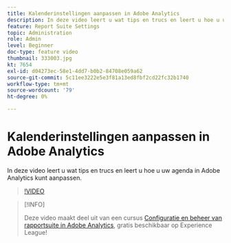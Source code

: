 ```yaml
---
title: Kalenderinstellingen aanpassen in Adobe Analytics
description: In deze video leert u wat tips en trucs en leert u hoe u uw agenda in Adobe Analytics kunt aanpassen.
feature: Report Suite Settings
topic: Administration
role: Admin
level: Beginner
doc-type: feature video
thumbnail: 333003.jpg
kt: 7654
exl-id: d04273ec-58e1-4dd7-b0b2-84708e059a62
source-git-commit: 5c11ee3222e5e3f81a13ed8fbf2cd22fc32b1740
workflow-type: tm+mt
source-wordcount: '79'
ht-degree: 0%

---
```


# Kalenderinstellingen aanpassen in Adobe Analytics

In deze video leert u wat tips en trucs en leert u hoe u uw agenda in Adobe Analytics kunt aanpassen.

>[!VIDEO](https://video.tv.adobe.com/v/333003/?quality=12&learn=on)

>[!INFO]
>
> Deze video maakt deel uit van een cursus [Configuratie en beheer van rapportsuite in Adobe Analytics](https://experienceleague.adobe.com/?recommended=Analytics-A-1-2021.1.administration), gratis beschikbaar op Experience League!